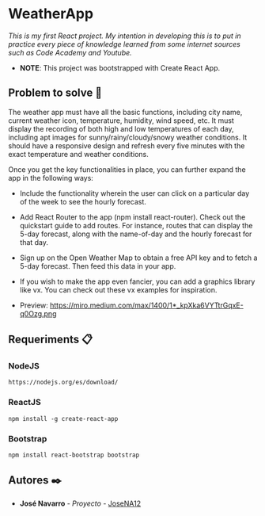 # WeatherApp
_This is my first React project. 
My intention in developing this is to put in practice every piece of knowledge learned from some internet sources such as Code Academy and Youtube._

* **NOTE**: This project was bootstrapped with Create React App.

## Problem to solve 🚀

The weather app must have all the basic functions, including city name, current weather icon, temperature, humidity, wind speed, etc. It must display the recording of both high and low temperatures of each day, including apt images for sunny/rainy/cloudy/snowy weather conditions. It should have a responsive design and refresh every five minutes with the exact temperature and weather conditions.

Once you get the key functionalities in place, you can further expand the app in the following ways:

* Include the functionality wherein the user can click on a particular day of the week to see the hourly forecast.
* Add React Router to the app (npm install react-router). Check out the quickstart guide to add routes. For instance, routes that can display the 5-day forecast, along with the name-of-day and the hourly forecast for that day.
* Sign up on the Open Weather Map to obtain a free API key and to fetch a 5-day forecast. Then feed this data in your app. 
* If you wish to make the app even fancier, you can add a graphics library like vx. You can check out these vx examples for inspiration.

* Preview: https://miro.medium.com/max/1400/1*_kpXka6VYTtrGqxE-q0Ozg.png

## Requeriments 📋

### NodeJS

```
https://nodejs.org/es/download/
```

### ReactJS

```
npm install -g create-react-app
```

### Bootstrap

```
npm install react-bootstrap bootstrap
```

## Autores ✒️

* **José Navarro** - *Proyecto* - [JoseNA12](https://github.com/JoseNA12)